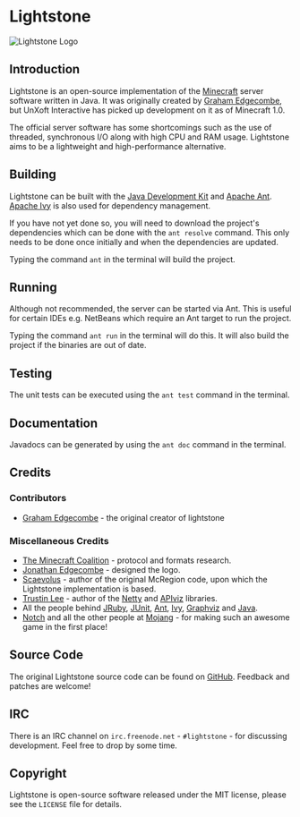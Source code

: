 Lightstone
==========

![Lightstone Logo](https://github.com/UnXoft-Interactive/lightstone/raw/master/etc/logo/logo-small.png)

Introduction
------------

Lightstone is an open-source implementation of the
[Minecraft](http://minecraft.net) server software written in Java. 
It was originally created by [Graham Edgecombe](https://github.com/grahamedgecombe), but UnXoft Interactive
has picked up development on it as of Minecraft 1.0.

The official server software has some shortcomings such as the use of threaded,
synchronous I/O along with high CPU and RAM usage. Lightstone aims to be a
lightweight and high-performance alternative.

Building
--------

Lightstone can be built with the
[Java Development Kit](http://oracle.com/technetwork/java/javase/downloads) and
[Apache Ant](http://ant.apache.org). [Apache Ivy](http://ant.apache.org/ivy) is
also used for dependency management.

If you have not yet done so, you will need to download the project's
dependencies which can be done with the `ant resolve` command. This only needs
to be done once initially and when the dependencies are updated.

Typing the command `ant` in the terminal will build the project.

Running
-------

Although not recommended, the server can be started via Ant. This is useful
for certain IDEs e.g. NetBeans which require an Ant target to run the project.

Typing the command `ant run` in the terminal will do this. It will also build
the project if the binaries are out of date.

Testing
-------

The unit tests can be executed using the `ant test` command in the terminal.

Documentation
-------------

Javadocs can be generated by using the `ant doc` command in the terminal.

Credits
-------

### Contributors

 * [Graham Edgecombe](https://github.com/grahamedgecombe) - the original creator of lightstone


### Miscellaneous Credits

 * [The Minecraft Coalition](http://wiki.vg/wiki) - protocol and formats
   research.
 * [Jonathan Edgecombe](http://jonathanedgecombe.com) - designed the logo.
 * [Scaevolus](http://minecraftforum.net/memberlist.php?mode=viewprofile&u=60394) - author
   of the original McRegion code, upon which the Lightstone implementation is
   based.
 * [Trustin Lee](http://gleamynode.net) - author of the
   [Netty](http://jboss.org/netty) and
   [APIviz](http://code.google.com/p/apiviz) libraries.
 * All the people behind [JRuby](http://jruby.org), [JUnit](http://junit.org),
   [Ant](http://ant.apache.org), [Ivy](http://ant.apache.org/ivy),
   [Graphviz](http://graphviz.org) and [Java](http://java.oracle.com).
 * [Notch](http://mojang.com/notch) and all the other people at
   [Mojang](http://mojang.com) - for making such an awesome game in the first
   place!

Source Code
-----------

The original Lightstone source code can be found on
[GitHub](https://github.com/grahamedgecombe/lightstone). Feedback and patches
are welcome!

IRC
---

There is an IRC channel on `irc.freenode.net` - `#lightstone` - for discussing
development. Feel free to drop by some time.

Copyright
---------

Lightstone is open-source software released under the MIT license, please see
the `LICENSE` file for details.

